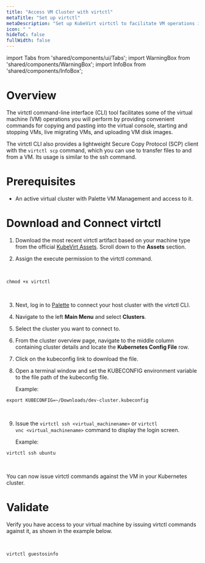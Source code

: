 ```yaml
---
title: "Access VM Cluster with virtctl"
metaTitle: "Set up virtctl"
metaDescription: "Set up KubeVirt virtctl to facilitate VM operations in the Spectro VM Dashboard web interface."
icon: " "
hideToC: false
fullWidth: false
---
```


import Tabs from 'shared/components/ui/Tabs';
import WarningBox from 'shared/components/WarningBox';
import InfoBox from 'shared/components/InfoBox';


# Overview

The virtctl command-line interface (CLI) tool facilitates some of the virtual machine (VM) operations you will perform by providing convenient commands for copying and pasting into the virtual console, starting and stopping VMs, live migrating VMs, and uploading VM disk images.

The virtctl CLI also provides a lightweight Secure Copy Protocol (SCP) client with the `virtctl scp` command, which you can use to transfer files to and from a VM. Its usage is similar to the ssh command.


# Prerequisites

- An active virtual cluster with Palette VM Management and access to it.



# Download and Connect virtctl

1. Download the most recent virtctl artifact based on your machine type from the official [KubeVirt Assets](https://github.com/kubevirt/kubevirt/releases/tag/v0.60.0-alpha.0). Scroll down to the **Assets** section.


2. Assign the execute permission to the virtctl command.

<br />

  ```shell
  chmod +x virtctl 
  ```
<br />

3. Next, log in to [Palette](https://console.spectrocloud.com) to connect your host cluster with the virtctl CLI.


4. Navigate to the left **Main Menu** and select **Clusters**. 


5. Select the cluster you want to connect to.


6. From the cluster overview page, navigate to the middle column containing cluster details and locate the **Kubernetes Config File** row.


7. Click on the kubeconfig link to download the file.


8. Open a terminal window and set the KUBECONFIG environment variable to the file path of the kubeconfig file.

    Example:
  ```shell
  export KUBECONFIG=~/Downloads/dev-cluster.kubeconfig 
  ```

  <br />

9. Issue the `virtctl ssh <virtual_machinename>` or `virtctl vnc <virtual_machinename>` command to display the login screen.

    Example:
  ```shell
  virtctl ssh ubuntu 
  ```

  <br />

You can now issue virtctl commands against the VM in your Kubernetes cluster.

# Validate

Verify you have access to your virtual machine by issuing virtctl commands against it, as shown in the example below.

<br />

```bash
virtctl guestosinfo
```